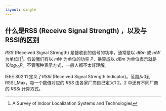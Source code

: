 ```yaml
---
layout: single
---
```


## 什么是RSS (Receive Signal Strength) ，以及与RSSI的区别

$\mathit{RSS}$ (Received Signal Strength) 是接收到的信号的功率，通常是以 $\mathit{dB}m$ 或 $mW$ 为单位[][^1]。假设我们有以 $mW$ 为单位的功率 $P$，换算成以 $\mathit{dB}m$ 为单位表示就是 $10 log_{10} P$。不管哪种表示方式，一般人都不太好理解。

IEEE 802.11 定义了$\mathit{RSSI}$ (Received Signal Strength Indicator)。范围从0到RSSI_Max，每一个数值对应的 $\mathit{RSS}$ 由各家厂商自己定义1 2。2 中还有不同厂商的 $\mathit{RSSI}$ 计算方式。

[^1]: A Survey of Indoor Localization Systems and Technologies
